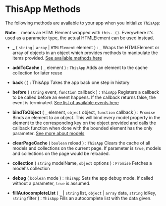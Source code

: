 # ThisApp Methods

The following methods are available to your app when you initialize `ThisApp`:

**Note**: `_` means an HTMLElement wrapped with `this._()`. Everywhere it's used 
as a parameter type, the actual HTMLElement can be used instead.

-   <a class="anchor" name="_">**_**</a> ( `string` | `array` | `HTMLElement` element ) : `_`
    Wraps the HTMLElement or array of objects in an object which provides methods 
    to manipulate the items provided. [See available methods here](./_.md)

-    <a class="anchor" name="addToCache">**addToCache**</a> ( `_` element ) : `ThisApp`
    Adds an element to the cache collection for later reuse
    
-    <a class="anchor" name="back">**back**</a> ( ) : ThisApp
    Takes the app back one step in history
    
-    <a class="anchor" name="before">**before**</a> ( `string` event, `function` callback ) : `ThisApp`
    Registers a callback to be called before an event happens. If the callback 
    returns false, the event is terminated.
    [See list of available events here](./events.md#before-events)
    
-    <a class="anchor" name="bindToObject">**bindToObject**</a> ( `_`  element, `object` object, `function` callback ) : `Promise`
    Binds an element to an object. This will bind every model property in the element 
    to the corresponding key on the object provided and calls the callback function 
    when done with the bounded element has the only parameter.
    [See more about models](./features/models.md)

-    <a class="anchor" name="clearPageCache">**clearPageCache**</a> ( `boolean` reload ) : `ThisApp`
    Clears the cache of all models and collections on the current page. If parameter 
    is `true`, models and collections on the page would be reloaded.
    
-    <a class="anchor" name="collection">**collection**</a> ( `string` modelName, `object` options ) : `Promise`
    Fetches a model's collection
    
-    <a class="anchor" name="debug">**debug**</a> ( `boolean` mode ) : `ThisApp`
    Sets the app debug mode. If called without a parameter, `true` is assumed.
    
-    <a class="anchor" name="fillAutocompleteList">**fillAutocompleteList**</a> ( `_` | `string` list, `object` | `array` data, `string` idKey, `string` filter ) : `ThisApp`
    Fills an autocomplete list with the data given.
    

